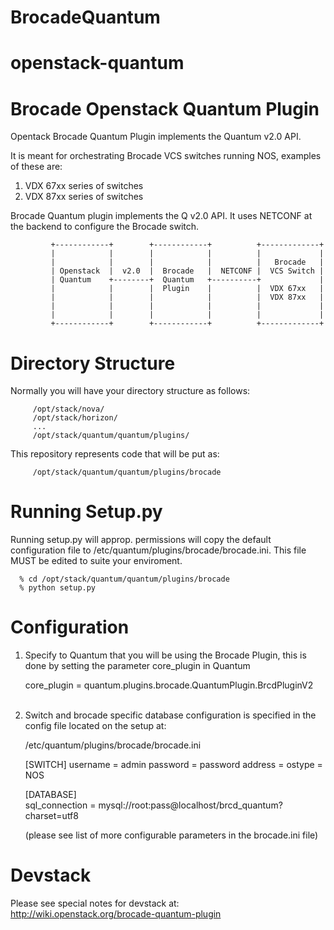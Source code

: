 BrocadeQuantum
==============

openstack-quantum
=================

Brocade Openstack Quantum Plugin
================================

Opentack Brocade Quantum Plugin implements the Quantum v2.0 API.

It is meant for orchestrating Brocade VCS switches running NOS, examples of these are:

   1. VDX 67xx series of switches
   2. VDX 87xx series of switches


Brocade Quantum plugin implements the Q v2.0 API. It uses NETCONF at the backend
to configure the Brocade switch.


             +------------+        +------------+          +-------------+
             |            |        |            |          |             |
             |            |        |            |          |   Brocade   |
             | Openstack  |  v2.0  |  Brocade   |  NETCONF |  VCS Switch |
             | Quantum    +--------+  Quantum   +----------+             |
             |            |        |  Plugin    |          |  VDX 67xx   |
             |            |        |            |          |  VDX 87xx   |
             |            |        |            |          |             |
             |            |        |            |          |             |
             +------------+        +------------+          +-------------+


Directory Structure
===================

Normally you will have your directory structure as follows:

         /opt/stack/nova/
         /opt/stack/horizon/
         ...
         /opt/stack/quantum/quantum/plugins/

This repository represents code that will be put as:

         /opt/stack/quantum/quantum/plugins/brocade


Running Setup.py
================

Running setup.py will approp. permissions will copy the default configuration
file to /etc/quantum/plugins/brocade/brocade.ini. This file MUST be edited to
suite your enviroment.

      % cd /opt/stack/quantum/quantum/plugins/brocade
      % python setup.py


Configuration
=============

1. Specify to Quantum that you will be using the Brocade Plugin, this is done
by setting the parameter core_plugin in Quantum

   core_plugin = quantum.plugins.brocade.QuantumPlugin.BrcdPluginV2<br><br>


2. Switch and brocade specific database configuration is specified in the config file located
on the setup at:

   /etc/quantum/plugins/brocade/brocade.ini<br>

   [SWITCH]
   username = admin
   password = password
   address  = <switch mgmt ip address>
   ostype   = NOS
   
   [DATABASE]<br>
   sql_connection = mysql://root:pass@localhost/brcd_quantum?charset=utf8<br>
   
   (please see list of more configurable parameters in the brocade.ini file)


Devstack
========

Please see special notes for devstack at:
http://wiki.openstack.org/brocade-quantum-plugin

